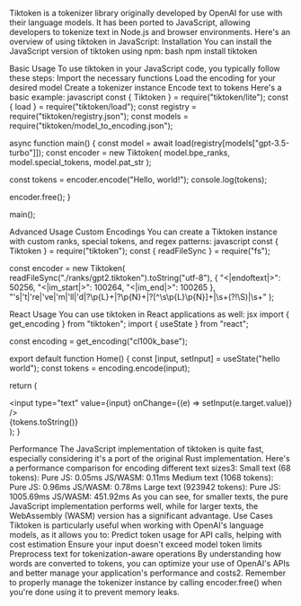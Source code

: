 Tiktoken is a tokenizer library originally developed by OpenAI for use with their language models. It has been ported to JavaScript, allowing developers to tokenize text in Node.js and browser environments. Here's an overview of using tiktoken in JavaScript:
Installation
You can install the JavaScript version of tiktoken using npm:
bash
npm install tiktoken

Basic Usage
To use tiktoken in your JavaScript code, you typically follow these steps:
Import the necessary functions
Load the encoding for your desired model
Create a tokenizer instance
Encode text to tokens
Here's a basic example:
javascript
const { Tiktoken } = require("tiktoken/lite");
const { load } = require("tiktoken/load");
const registry = require("tiktoken/registry.json");
const models = require("tiktoken/model_to_encoding.json");

async function main() {
  const model = await load(registry[models["gpt-3.5-turbo"]]);
  const encoder = new Tiktoken(
    model.bpe_ranks,
    model.special_tokens,
    model.pat_str
  );
  
  const tokens = encoder.encode("Hello, world!");
  console.log(tokens);
  
  encoder.free();
}

main();

Advanced Usage
Custom Encodings
You can create a Tiktoken instance with custom ranks, special tokens, and regex patterns:
javascript
const { Tiktoken } = require("tiktoken");
const { readFileSync } = require("fs");

const encoder = new Tiktoken(
  readFileSync("./ranks/gpt2.tiktoken").toString("utf-8"),
  {
    "<|endoftext|>": 50256,
    "<|im_start|>": 100264,
    "<|im_end|>": 100265
  },
  "'s|'t|'re|'ve|'m|'ll|'d|?\\p{L}+|?\\p{N}+|?[^\\s\\p{L}\\p{N}]+|\\s+(?!\\S)|\\s+"
);

React Usage
You can use tiktoken in React applications as well:
jsx
import { get_encoding } from "tiktoken";
import { useState } from "react";

const encoding = get_encoding("cl100k_base");

export default function Home() {
  const [input, setInput] = useState("hello world");
  const tokens = encoding.encode(input);

  return (
    <div>
      <input
        type="text"
        value={input}
        onChange={(e) => setInput(e.target.value)}
      />
      <div>{tokens.toString()}</div>
    </div>
  );
}

Performance
The JavaScript implementation of tiktoken is quite fast, especially considering it's a port of the original Rust implementation. Here's a performance comparison for encoding different text sizes3:
Small text (68 tokens):
Pure JS: 0.05ms
JS/WASM: 0.11ms
Medium text (1068 tokens):
Pure JS: 0.96ms
JS/WASM: 0.78ms
Large text (923942 tokens):
Pure JS: 1005.69ms
JS/WASM: 451.92ms
As you can see, for smaller texts, the pure JavaScript implementation performs well, while for larger texts, the WebAssembly (WASM) version has a significant advantage.
Use Cases
Tiktoken is particularly useful when working with OpenAI's language models, as it allows you to:
Predict token usage for API calls, helping with cost estimation
Ensure your input doesn't exceed model token limits
Preprocess text for tokenization-aware operations
By understanding how words are converted to tokens, you can optimize your use of OpenAI's APIs and better manage your application's performance and costs2.
Remember to properly manage the tokenizer instance by calling encoder.free() when you're done using it to prevent memory leaks.